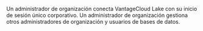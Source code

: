 Un administrador de organización conecta VantageCloud Lake con su inicio de sesión único corporativo. Un administrador de organización gestiona otros administradores de organización y usuarios de bases de datos.
